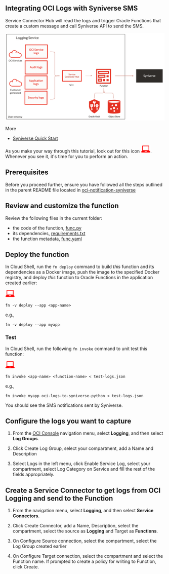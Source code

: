 ## Integrating OCI Logs with Syniverse SMS

Service Connector Hub will read the logs and trigger Oracle Functions that create a custom message and call Syniverse API to send the SMS.

![workflow](./images/workflow_log.png)

More
- [Syniverse Quick Start](https://sdcsupport.syniverse.com/hc/en-us/articles/236185587-SCG-Quick-Start-guide)


As you make your way through this tutorial, look out for this icon ![user input icon](./images/userinput.png).
Whenever you see it, it's time for you to perform an action.


## Prerequisites

Before you proceed further, ensure you have followed all the steps outlined 
in the parent README file located in [oci-notification-syniverse](../README.md)


## Review and customize the function

Review the following files in the current folder:
* the code of the function, [func.py](./func.py)
* its dependencies, [requirements.txt](./requirements.txt)
* the function metadata, [func.yaml](./func.yaml)


## Deploy the function

In Cloud Shell, run the `fn deploy` command to build *this* function and its dependencies as a Docker image, 
push the image to the specified Docker registry, and deploy *this* function to Oracle Functions 
in the application created earlier:

![user input icon](./images/userinput.png)
```
fn -v deploy --app <app-name>
```
e.g.,
```
fn -v deploy --app myapp
```

### Test

In Cloud Shell, run the following `fn invoke` command to unit test this function:

![user input icon](./images/userinput.png)
```
fn invoke <app-name> <function-name> < test-logs.json
```
e.g., 
```
fn invoke myapp oci-logs-to-syniverse-python < test-logs.json
```

You should see the SMS notifications sent by Syniverse.


## Configure the logs you want to capture

1. From the [OCI Console](https://cloud.oracle.com) navigation menu, select **Logging**, and then select **Log Groups**.

2. Click Create Log Group, select your compartment, add a Name and Description

3. Select Logs in the left menu, click Enable Service Log, select your compartment, select Log Category on Service and fill the rest of the fields appropriately.


## Create a Service Connector to get logs from OCI Logging and send to the Function

1. From the navigation menu, select **Logging**, and then select **Service Connectors**.

2. Click Create Connector, add a Name, Description, select the compartment, select the source as **Logging** and Target as **Functions**.
    
3. On Configure Source connection, select the compartment, select the Log Group created earlier

4. On Configure Target connection, select the compartment and select the Function name. If prompted to create a policy for writing to Function, click Create.




